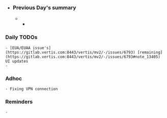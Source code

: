 - ### Previous Day's summary
	- -
### Daily TODOs
	- [EUA/EUAA issue's](https://gitlab.vertis.com:8443/vertis/mv2/-/issues/6793) [remaining](https://gitlab.vertis.com:8443/vertis/mv2/-/issues/6793#note_13405) UI updates
	-
### Adhoc
	- Fixing VPN connection
### Reminders
	-